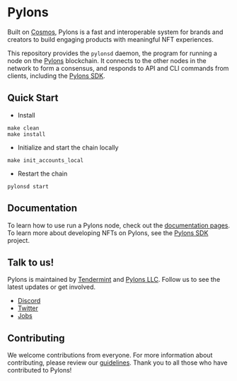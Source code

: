 <!--
We could potentially replace this "# Pylons" header with a custom image (see https://github.com/tendermint/starport)
-->
# Pylons

<!-- TODO rewrite this description --->

Built on [Cosmos](http://www.cosmos.network/), Pylons is a fast and interoperable system for brands and creators to build engaging products with meaningful NFT experiences.

This repository provides the `pylonsd` daemon, the program for running a node on the [Pylons](https://pylons.tech) blockchain.
It connects to the other nodes in the network to form a consensus, and responds to API and CLI commands from clients, including the [Pylons SDK](https://github.com/Pylons-tech/pylons_sdk).

## Quick Start
* Install

```shell
make clean
make install
```
* Initialize and start the chain locally

```shell
make init_accounts_local
```

* Restart the chain
```shell
pylonsd start
```

## Documentation
To learn how to use run a Pylons node, check out the [documentation pages](./docs/README.md).  To learn more about developing NFTs on Pylons, see the [Pylons SDK](https://github.com/Pylons-tech/pylons_sdk) project. 

## Talk to us!

Pylons is maintained by [Tendermint](https://tendermint.com/) and [Pylons LLC](https://pylons.tech).  Follow us to see the latest updates or get involved.
* [Discord](https://discord.gg/dZgUGy32j7)
* [Twitter](https://twitter.com/pylonstech)
* [Jobs](https://tendermint.com/careers/)

## Contributing 

We welcome contributions from everyone.  For more information about contributing, please review our [guidelines](CONTRIBUTING.md).  Thank you to all those who have contributed to Pylons!
